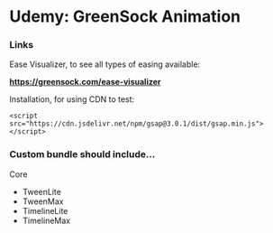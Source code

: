# Udemy: GreenSock Animation

### Links

Ease Visualizer, to see all types of easing available:

__https://greensock.com/ease-visualizer__

Installation, for using CDN to test:

```
<script src="https://cdn.jsdelivr.net/npm/gsap@3.0.1/dist/gsap.min.js"></script>
```



### Custom bundle should include…

Core
- TweenLite
- TweenMax
- TimelineLite
- TimelineMax


